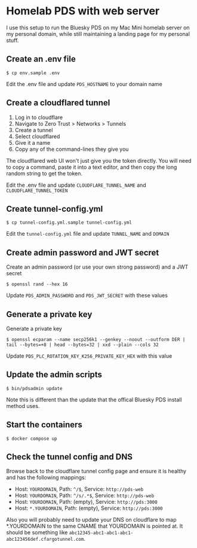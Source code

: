 # Homelab PDS with web server

I use this setup to run the Bluesky PDS on my Mac Mini homelab server
on my personal domain, while still maintaining a landing page for
my personal stuff.

## Create an .env file

```
$ cp env.sample .env
```

Edit the .env file and update `PDS_HOSTNAME` to your domain name

## Create a cloudflared tunnel

1.  Log in to cloudflare
2.  Navigate to Zero Trust > Networks > Tunnels 
3.  Create a tunnel
4.  Select cloudflared
5.  Give it a name
6.  Copy any of the command-lines they give you

The cloudflared web UI won't just give you the token directly.  You will
need to copy a command, paste it into a text editor, and then copy the 
long random string to get the token.

Edit the .env file and update `CLOUDFLARE_TUNNEL_NAME` and `CLOUDFLARE_TUNNEL_TOKEN`

## Create tunnel-config.yml

```
$ cp tunnel-config.yml.sample tunnel-config.yml
```

Edit the `tunnel-config.yml` file and update `TUNNEL_NAME` and `DOMAIN`

## Create admin password and JWT secret

Create an admin password (or use your own strong password) and a JWT secret

```
$ openssl rand --hex 16
```

Update `PDS_ADMIN_PASSWORD` and `PDS_JWT_SECRET` with these values

## Generate a private key

Generate a private key

```
$ openssl ecparam --name secp256k1 --genkey --noout --outform DER | tail --bytes=+8 | head --bytes=32 | xxd --plain --cols 32
```

Update `PDS_PLC_ROTATION_KEY_K256_PRIVATE_KEY_HEX` with this value

## Update the admin scripts

```
$ bin/pdsadmin update
```

Note this is different than the update that the offical Bluesky PDS install method uses.

## Start the containers

```
$ docker compose up
```

## Check the tunnel config and DNS

Browse back to the cloudflare tunnel config page and ensure it is healthy and has the following mappings:

* Host: `YOURDOMAIN`, Path: `^/$`, Service: `http://pds-web`
* Host: `YOURDOMAIN`, Path: `^/s/.*$`, Service: `http://pds-web`
* Host: `YOURDOMAIN`, Path: (empty), Service: `http://pds:3000`
* Host: `*.YOURDOMAIN`, Path: (empty), Service: `http://pds:3000`

Also you will probably need to update your DNS on cloudflare to map *.YOURDOMAIN to the same CNAME that
YOURDOMAIN is pointed at.  It should be something like `abc12345-abc1-abc1-abc1-abc123456def.cfargotunnel.com`.




